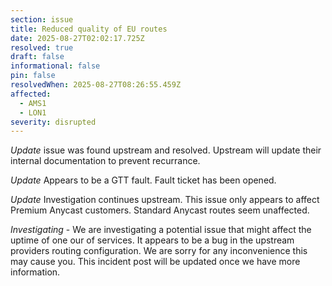 ```yaml
---
section: issue
title: Reduced quality of EU routes
date: 2025-08-27T02:02:17.725Z
resolved: true
draft: false
informational: false
pin: false
resolvedWhen: 2025-08-27T08:26:55.459Z
affected:
  - AMS1
  - LON1
severity: disrupted
---
```

*Update* issue was found upstream and resolved. Upstream will update their internal documentation to prevent recurrance.


*Update* Appears to be a GTT fault. Fault ticket has been opened.

*Update* Investigation continues upstream. This issue only appears to affect Premium Anycast customers. Standard Anycast routes seem unaffected.


*Investigating* - We are investigating a potential issue that might affect the uptime of one our of services. It appears to be a bug in the upstream providers routing configuration. We are sorry for any inconvenience this may cause you. This incident post will be updated once we have more information.